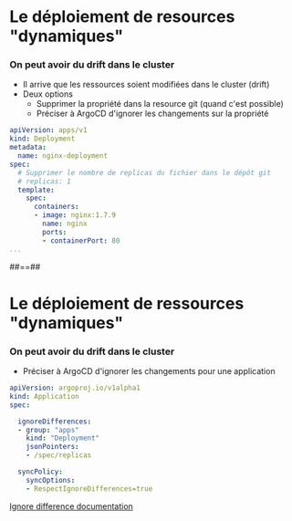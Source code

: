 # Le déploiement de resources "dynamiques"
### On peut avoir du drift dans le cluster
- Il arrive que les ressources soient modifiées dans le cluster (drift)
- Deux options
    - Supprimer la propriété dans la resource git (quand c'est possible)
    - Préciser à ArgoCD d'ignorer les changements sur la propriété

```yaml
apiVersion: apps/v1
kind: Deployment
metadata:
  name: nginx-deployment
spec:
  # Supprimer le nombre de replicas du fichier dans le dépôt git
  # replicas: 1
  template:
    spec:
      containers:
      - image: nginx:1.7.9
        name: nginx
        ports:
        - containerPort: 80
...
```

##==##

# Le déploiement de ressources "dynamiques"
### On peut avoir du drift dans le cluster
- Préciser à ArgoCD d'ignorer les changements pour une application

```yaml
apiVersion: argoproj.io/v1alpha1
kind: Application
spec:

  ignoreDifferences:
  - group: "apps"
    kind: "Deployment"
    jsonPointers:
    - /spec/replicas

  syncPolicy:
    syncOptions:
    - RespectIgnoreDifferences=true
```

[Ignore difference documentation](https://argo-cd.readthedocs.io/en/stable/user-guide/sync-options/#respect-ignore-difference-configs)
<!-- .element: class="credits" -->